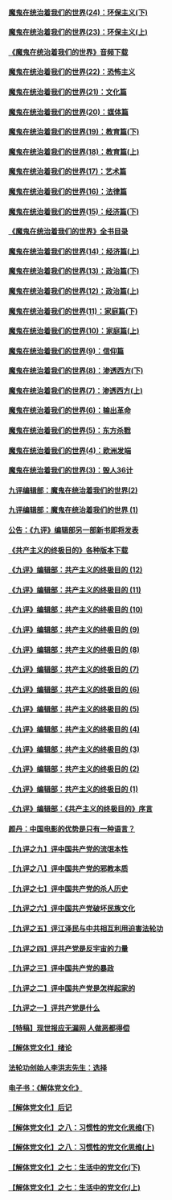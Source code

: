 #### [魔鬼在统治着我们的世界(24)：环保主义(下)](../pages/nsc422/n10695307.md?t=10150633) 

#### [魔鬼在统治着我们的世界(23)：环保主义(上)](../pages/nsc422/n10688613.md?t=10150633) 

#### [《魔鬼在统治着我们的世界》音频下载](../pages/nsc422/n10635553.md?t=10150633) 

#### [魔鬼在统治着我们的世界(22)：恐怖主义](../pages/nsc422/n10614727.md?t=10150633) 

#### [魔鬼在统治着我们的世界(21)：文化篇](../pages/nsc422/n10597706.md?t=10150633) 

#### [魔鬼在统治着我们的世界(20)：媒体篇](../pages/nsc422/n10586579.md?t=10150633) 

#### [魔鬼在统治着我们的世界(19)：教育篇(下)](../pages/nsc422/n10564808.md?t=10150633) 

#### [魔鬼在统治着我们的世界(18)：教育篇(上)](../pages/nsc422/n10526970.md?t=10150633) 

#### [魔鬼在统治着我们的世界(17)：艺术篇](../pages/nsc422/n10499093.md?t=10150633) 

#### [魔鬼在统治着我们的世界(16)：法律篇](../pages/nsc422/n10485969.md?t=10150633) 

#### [魔鬼在统治着我们的世界(15)：经济篇(下)](../pages/nsc422/n10469975.md?t=10150633) 

#### [《魔鬼在统治着我们的世界》全书目录](../pages/nsc422/n10464261.md?t=10150633) 

#### [魔鬼在统治着我们的世界(14)：经济篇(上)](../pages/nsc422/n10457370.md?t=10150633) 

#### [魔鬼在统治着我们的世界(13)：政治篇(下)](../pages/nsc422/n10448270.md?t=10150633) 

#### [魔鬼在统治着我们的世界(12)：政治篇(上)](../pages/nsc422/n10444576.md?t=10150633) 

#### [魔鬼在统治着我们的世界(11)：家庭篇(下)](../pages/nsc422/n10440961.md?t=10150633) 

#### [魔鬼在统治着我们的世界(10)：家庭篇(上)](../pages/nsc422/n10435448.md?t=10150633) 

#### [魔鬼在统治着我们的世界(9)：信仰篇](../pages/nsc422/n10432159.md?t=10150633) 

#### [魔鬼在统治着我们的世界(8)：渗透西方(下)](../pages/nsc422/n10429603.md?t=10150633) 

#### [魔鬼在统治着我们的世界(7)：渗透西方(上)](../pages/nsc422/n10426013.md?t=10150633) 

#### [魔鬼在统治着我们的世界(6)：输出革命](../pages/nsc422/n10421536.md?t=10150633) 

#### [魔鬼在统治着我们的世界(5)：东方杀戮](../pages/nsc422/n10417707.md?t=10150633) 

#### [魔鬼在统治着我们的世界(4)：欧洲发端](../pages/nsc422/n10414890.md?t=10150633) 

#### [魔鬼在统治着我们的世界(3)：毁人36计](../pages/nsc422/n10411583.md?t=10150633) 

#### [九评编辑部：魔鬼在统治着我们的世界(2)](../pages/nsc422/n10410036.md?t=10150633) 

#### [九评编辑部：魔鬼在统治着我们的世界 (1)](../pages/nsc422/n10406825.md?t=10150633) 

#### [公告：《九评》编辑部另一部新书即将发表](../pages/nsc422/n10405104.md?t=10150633) 

#### [《共产主义的终极目的》各种版本下载](../pages/nsc422/n10022138.md?t=10150633) 

#### [《九评》编辑部：共产主义的终极目的 (12)](../pages/nsc422/n9933272.md?t=10150633) 

#### [《九评》编辑部：共产主义的终极目的 (11)](../pages/nsc422/n9924973.md?t=10150633) 

#### [《九评》编辑部：共产主义的终极目的 (10)](../pages/nsc422/n9920883.md?t=10150633) 

#### [《九评》编辑部：共产主义的终极目的 (9)](../pages/nsc422/n9916363.md?t=10150633) 

#### [《九评》编辑部：共产主义的终极目的 (8)](../pages/nsc422/n9912488.md?t=10150633) 

#### [《九评》编辑部：共产主义的终极目的 (7)](../pages/nsc422/n9901176.md?t=10150633) 

#### [《九评》编辑部：共产主义的终极目的 (6)](../pages/nsc422/n9899359.md?t=10150633) 

#### [《九评》编辑部：共产主义的终极目的 (5)](../pages/nsc422/n9893174.md?t=10150633) 

#### [《九评》编辑部：共产主义的终极目的 (4)](../pages/nsc422/n9891246.md?t=10150633) 

#### [《九评》编辑部：共产主义的终极目的 (3)](../pages/nsc422/n9879879.md?t=10150633) 

#### [《九评》编辑部：共产主义的终极目的 (2)](../pages/nsc422/n9876205.md?t=10150633) 

#### [《九评》编辑部：共产主义的终极目的 (1)](../pages/nsc422/n9865857.md?t=10150633) 

#### [《九评》编辑部：《共产主义的终极目的》序言](../pages/nsc422/n9862666.md?t=10150633) 

#### [颜丹：中国电影的优势是只有一种语言？](../pages/nsc422/n9583062.md?t=10150633) 

#### [【九评之九】评中国共产党的流氓本性](../pages/nsc422/n737542.md?t=10150633) 

#### [【九评之八】评中国共产党的邪教本质](../pages/nsc422/n735942.md?t=10150633) 

#### [【九评之七】评中国共产党的杀人历史](../pages/nsc422/n733806.md?t=10150633) 

#### [【九评之六】评中国共产党破坏民族文化](../pages/nsc422/n731667.md?t=10150633) 

#### [【九评之五】评江泽民与中共相互利用迫害法轮功](../pages/nsc422/n730058.md?t=10150633) 

#### [【九评之四】评共产党是反宇宙的力量](../pages/nsc422/n727814.md?t=10150633) 

#### [【九评之三】评中国共产党的暴政](../pages/nsc422/n725597.md?t=10150633) 

#### [【九评之二】评中国共产党是怎样起家的](../pages/nsc422/n723946.md?t=10150633) 

#### [【九评之一】评共产党是什么](../pages/nsc422/n722529.md?t=10150633) 

#### [【特稿】现世报应无漏网 人做恶都得偿](../pages/nsc422/n4215167.md?t=10150633) 

#### [【解体党文化】绪论](../pages/nsc422/n1449356.md?t=10150633) 

#### [法轮功创始人李洪志先生：选择](../pages/nsc422/n3580738.md?t=10150633) 

#### [电子书：《解体党文化》](../pages/nsc422/n1573484.md?t=10150633) 

#### [【解体党文化】后记](../pages/nsc422/n1531999.md?t=10150633) 

#### [【解体党文化】之八：习惯性的党文化思维(下)](../pages/nsc422/n1526477.md?t=10150633) 

#### [【解体党文化】之八：习惯性的党文化思维(上)](../pages/nsc422/n1520631.md?t=10150633) 

#### [【解体党文化】之七：生活中的党文化(下)](../pages/nsc422/n1513446.md?t=10150633) 

#### [【解体党文化】之七：生活中的党文化(上)](../pages/nsc422/n1509358.md?t=10150633) 

